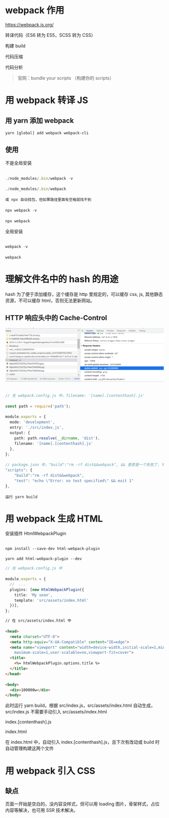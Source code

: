 # webpack 作用



https://webpack.js.org/

转译代码（ES6 转为 ES5，SCSS 转为 CSS）

构建 build

代码压缩

代码分析



> 官网：bundle your scripts （构建你的 scripts）



# 用 webpack 转译 JS



## 用 yarn 添加 webpack



```shell
yarn [global] add webpack webpack-cli
```



## 使用



不是全局安装

```ts

./node_modules/.bin/webpack -v

./node_modules/.bin/webpack

或 npx 自动找包，但如果路径里面有空格就找不到

npx webpack -v

npx webpack

```

全局安装

```ts

webpack -v

webpack

```



# 理解文件名中的 hash 的用途



hash 为了便于添加缓存，这个缓存是 http 里规定的，可以缓存 css, js, 其他静态资源，不可以缓存 html，否则无法更新网站。



## HTTP 响应头中的 Cache-Control



<img src="img\http-response-cache-control.png" alt="http-response-cache-control" style="zoom:60%;" />



```ts

// 在 webpack.config.js 中，filename: '[name].[contenthash].js'

const path = require('path');

module.exports = {
  mode: 'development',
  entry: './src/index.js',
  output: {
    path: path.resolve(__dirname, 'dist'),
    filename: '[name].[contenthash].js'
  },
};

// package.json 中，"build":"rm -rf dist&&webpack", && 意思是一个失败了，不再继续执行
"scripts": {
    "build":"rm -rf dist&&webpack",
    "test": "echo \"Error: no test specified\" && exit 1"
},
    
运行 yarn build

```



# 用 webpack 生成 HTML



安装插件 HtmlWebpackPlugin



```

npm install --save-dev html-webpack-plugin

yarn add html-webpack-plugin --dev

```

```ts
// 在 webpack.config.js 中

module.exports = {
  //  ...
  plugins: [new HtmlWebpackPlugin({
    title: 'My sean',
    template: 'src/assets/index.html'
  })],
};
```

```html
// 在 src/assets/index.html 中

<head>
  <meta charset="UTF-8">
  <meta http-equiv="X-UA-Compatible" content="IE=edge">
  <meta name="viewport" content="width=device-width,initial-scale=1,minimum-scale=1,
    maximum-scale=1,user-scalable=no,viewport-fit=cover">
  <title>
    <%= htmlWebpackPlugin.options.title %>
  </title>
</head>

<body>
  <div>100000w</div>
</body>

```

此时运行 yarn build，根据 src/index.js，src/assets/index.html 自动生成，src/index.js 不需要手动引入 src/assets/index.html 

index.[contenthash].js

index.html

在 index.html 中，自动引入 index.[contenthash].js，且下次有改动或 build 时自动管理构建这两个文件

# 用 webpack 引入 CSS





## 缺点



页面一开始是空白的，没内容没样式，但可以用 loading 图片，骨架样式，占位内容等解决，也可用 SSR 技术解决。





